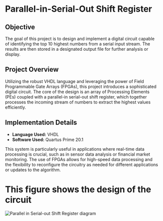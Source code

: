 # Parallel-in-Serial-Out Shift Register

## Objective
The goal of this project is to design and implement a digital circuit capable of identifying the top 10 highest numbers from a serial input stream. The results are then stored in a designated output file for further analysis or display.

## Project Overview
Utilizing the robust VHDL language and leveraging the power of Field Programmable Gate Arrays (FPGAs), this project introduces a sophisticated digital circuit. The core of the design is an array of Processing Elements (PEs) coupled with a parallel-in serial-out shift register, which together processes the incoming stream of numbers to extract the highest values efficiently.

## Implementation Details
- **Language Used:** VHDL
- **Software Used:** Quartus Prime 20.1

This system is particularly useful in applications where real-time data processing is crucial, such as in sensor data analysis or financial market monitoring. The use of FPGAs allows for high-speed data processing and the flexibility to reconfigure the circuitry as needed for different applications or updates to the algorithm.


# This figure shows the design of the circuit 
![Parallel in Serial-out Shift Register diagram](https://github.com/NajimAlfutini/Parallel-in-Serial-Out-Shift-Register/assets/138370248/cc6a478a-c061-47f8-9a90-e9fd3ff7e546)
